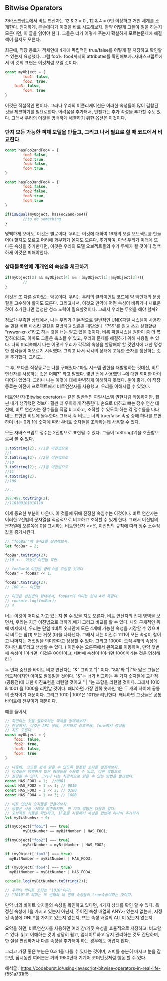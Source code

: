 ## Bitwise Operators
자바스크립트에서 비트 연산자는  12 & 3 = 0 , 12 & 4 = 0인 이상하고 거친 세계를 소개한다. 진지하게, 콘솔에다가 이것을 바로 시도해보자. 만약 어떻게 그들이 일을 하는지 모른다면, 이 글을 읽어야 한다. 그들은 너가 어떻게 푸는지 확실하게 모르는문제에 해결책이 될지도 모른다.

최근에, 직장 동료가 객체안에 4개에 독립적인 true/false를 어떻게 잘 저장하고 확인할 수 있는지 요청했다. 그럼 foo1~ foo4까지의 attributes를 확인해보자. 자바스크립트에서 이 것의 표현은 이것처럼 보일 것이다.

```jsx
const myObject = {
		foo1: false,
		foo2: true,
    foo3: false,
		foo4: true
}
```

이것은 직설적인 편이다. 그러나 우리의 어플리케이션은 이러한 속성들이 많이 결합된 것을 체크하기를 필요로한다. 어려움을 추가해서, 언젠가는 추가 속성을 추가할 수도 있다. 그래서 우리의 이것을 명백하게 해결하기 위한 옵션은 이것이다.

### 단지 모든 가능한 객체 모델을 만들고, 그리고 나서 필요로 할 때 코드에서 비교한다.

```jsx
const hasFoo2andFoo4 = {
		foo1:false,
		foo2:true,
		foo3:false,
		foo4:true,
}

const hasFoo3andFoo4 = {
		foo1:false,
		foo2:false,
		foo3:true,
		foo4:true
}

if(isEqual(myObject, hasFoo2andFoo4){
		//to do something
}
```

명백하게 보아도, 이것은 별로이다. 우리는 이것에 대하여 16개의 모델 오브젝트를 만들어야 할지도 모르고 머리에 과부화가 올지도 모른다. 추가하여, 마냑 우리가 미래에 또 다른 속성을 추가한다면, 이것은 우리의 모델 오브젝트들의 수가 두배가 될 것이다.명백하게 이것은 피해야한다. 

### 상태블록안에 개개인의 속성을 체크하기

```jsx
if(myObject[2] && myObject[4] && !(myObject[1]||myObject[3])){
		//
}
```

이것은 또 다른 살아있는 악몽이다. 우리는 우리의 클라이언트 코드에 약 백만개의 문장 절을 고수해야 할지도 모른다. 그리고나서, 이것으 만약에 어떤 속성이 바뀌거나 새로운 것이 추가된다면 엄청난 청소 노력이 필요할것이다. 그래서 우리는 무엇을 해야 할까?

정보가 부족한 상태에서, 나는 우리가 기본적으로 일반적인 UNIX파일 시스템이 사용하는 권한 비트 마스킹 권한을 모방하고 있음을 깨달았다. "755"를 읽고 쓰고 실행할땐 "rwwxr-xr-x"라고 하는 것을 너는 알고 있을 것이다. 비록 파일시스템 권한이 좀 더 복잡하더라도, 아마도 그들은 축소될 수 있고, 우리의 문제를 해결하기 위해 사용될 수 있다. 나의 머리속에서 나는 어떻게 우리가 각각의 속성을 할당해야 할 것인지에 대한 멍청한 생각들이 떠오르기 시작했다. 그리고 나서 각각의 상태에 고유한 숫자를 생산하는 것을 추가했다. 그리고...

그 후, 또다른 직장동료는 나를 구해줬다."파일 시스템 권한을 재발명하는 것대신, 비트 연산자를 사용하는 것은 어떄?" 라고 말했다. 몇년 전에 사용했던 ~에 대한 희미한 아이디어가 있었다. 그러나 나는 이것에 대해 완벽하게 이해하지 못했다. 운이 좋게,  이 직장동료는 이전에 프로젝트해서 비트연산자를 사용했고, 우리를 이해시킬 수 있었다.

비트연산자(Bitwise operator)는 같은 일반적인 파일시스템 권한처럼 작동하지만, 훨씬 내가 생각했던 것보다 훨씬 더 우아하게 작동한다. 손으로 더하고 뺴는 정수 연산 대신에, 비트 연산자는 정수들을 직접 비교하고, 조작할 수 있도록 하는 각 정수들을 나타내는 표현인 비트에 몰두한다. 그래서 각 비트는 너의 true/false 속성 중에 하나를 표현하며 너는 0과 1에 숫자에 따라 4비트 숫자들을 조작하는데 사용할 수 있다.

모든 자바스크립트 정수는 2진법으로 표현될 수 있다. 그들이 toString(2)을 호출함으로써 볼 수 있다.

```jsx
1.toString(2); //1을 이진법으로
//1
2.toString(2); //2을 이진법으로
//10
3.toString(2); //3을 이진법으로
//11
4.toString(2);
//100

//..

3877497.toString(2);
//110100101010110
```

이제 중요한 부분이 나온다. 이 것들에 뒤에 진정한 속임수는 이것이다. 비트 연산자는 이러한 2진법의 문자열을 직접적으로 비교하고 조작할 수 있게 한다. 그래서 이진법의 문자열에 오른쪽에 0을 표시하는 비트연산자 <<은, 이진법의 규칙에 따라 정수 소수점 값을 증가시킨다.

```jsx
// "fooBar"에 숫자2를 설정해보자.
let fooBar = 2;

fooBar.toString(2);
//10 <-- 이것이 이진법 표현

// fooBar에 이진법 끝에 0을 주입할 것이다.
fooBar = fooBar << 1;

fooBar.toString(2);
// 100 <-- 이진법 

// 이것은 십진법의 형태에서, fooBar의 의미는 현재 4와 똑같다.
// console.log(fooBar);
// 4 
```

너는 이것이 어디로 가고 있는지 볼 수 있을 지도 모른다. 비트 연산자의 전체 영역을 보면서, 우리는 지금 이진법으로 더하기,빼기 그리고 비교를 할 수 있다. 나의 구체적인 위에 예제에서, 우리는 단일 4비트 숫자안에 모든 4개에 가능한 속성을 저장할 수 있으며 각 비트는 참(1) 또는 거짓 (0)을 나타낸다. 그래서 너는 이진수 1111이 모든 속성이 참이고 나머지는 거짓임을 의미한다고 상상할 수 있다. 그리고 1000이 오직 4개의 속성에 하나만 트루라고 생상할 수 있다. ( 이진수는 오른쪽에서 왼쪽으로 이동하며, 만약 첫번째 속성이 1이라면, 이것은 0001이고, 네번째 속성이 1이라면 1000이라는 것을 명심해라 )

두 번째 중요한 바이트 비교 연산자는 "&" 그리고 "|" 이다.  "&&"와 "||"와 닮은 그들은 의도적이지만 아마도 잘못읽을 것이다. "&"는 너가 비교하는 두 가지 숫자들에 교차점(공통점)애 대한 이진표현을 리턴할 것이고 " | "는 조합을 리턴할 것이다. 그래서 1010 & 1001 을 1000을 리턴날 것이다. 왜냐하면 가장 왼쪽 숫자인 1은 두 개의 사이에 공통의 숫자이기 때문이다. 그리고 1010 | 1001은 1011을 리턴한다. 왜냐하면 그것들은 공통 바이트에 전부이기 때문이다.

예를 들어서,

```jsx
// 확인되는 것을 필요로하는 객체를 정의해보자
// 현실에서, 이것은 API 응답, 유저와의 상호작용, form에서 생성될
// 지도 모른다. 
const myObject = {
	foo1: false,
	foo2: true,
	foo3: false,
	foo4: true
}

// 나중에, 코드를 쉽게 읽을 수 있도록 일정한 숫자를 설정해보자.
// 이것들은 명백하게 많은 형태들을 수용할 수 있고, 다른 방법으로 
// 설정될 수 있다. 그러나 나는 직관적으로 읽을 수 있는 방법을 발견했다.
const HAS_FOO1 = 1;  //0001
const HAS_FOO2 = 1 << 1; // 0010
const HAS_FOO3 = 1 << 2; // 0100
const HAS_FOO4 = 1 << 3; // 1000

// 비트 연산자 숫자들을 만들어보자. 
// 방법은 사용 사례에 의존하지만, 한 가지 방법은 다음과 같다.
// 오브젝트 키들을 확인하고, IF문을 사용해서 속성을 한번에 하나씩 추가하기
let myBitNumber = 0;

if(myObject["foo1"] === true)
		myBitNumber == myBitNumber | HAS_FOO1;

if(myObject["foo2"] === true)
		myBitNumber = myBitNumber | HAS_FOO2;

if (myObject['foo3'] === true)
  myBitNumber = myBitNumber | HAS_FOO3;

if (myObject['foo4'] === true)
  myBitNumber = myBitNumber | HAS_FOO4;

console.log(myBitNumber.toString(2));

// 우리의 바이트 숫자는 "1010"이다.
// "1010"의 의미는 두 번째와 네 번째 속성들이 true속성이라는 것이다.

```

만약 너의 바이트 숫자들의 속성을 확인하고 있다면, 4가지 상태를 확인 할 수 있다. 특정한 속성에 1을 가지고 있는지 아닌지, 주어진 속성 배열의 ANY가 있는지 없는지, 지정된 속성에 ONLY를 가지고 있는지 없는지, 또는 속성 배열의 ALL이 있는지 없는지.

요악을 하면, 비트연산자를 사용하면 여러 참/거짓 속성을 효율적으로 저장하고, 비교할 수 있다. 읽고 이해하는 것이 상당히 쉽고, 업데이트하고 유지 관리하는 것도 간단하며, 한 절을 편집하거나 다른 속성을 추가해야 하는 경우에도 어렵지 않다.

그리고 가장 좋은 부분은 0과 1을 다룰 수 있다는 것이며, 커피를 충분히 마시고 눈을 감으면, 잠시동안 여러분은 거의 1950년대 기계어 코더인것처럼 행동 할 수 있다.

해석글 : <a href="https://codeburst.io/using-javascript-bitwise-operators-in-real-life-f551a731ff5">https://codeburst.io/using-javascript-bitwise-operators-in-real-life-f551a731ff5</a>

